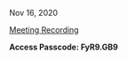 Nov 16, 2020 

[Meeting Recording](https://exeterlms.zoom.us/rec/share/uqZkCw-fAUE97Q9yT21SYhBDDhU1AzKMyCCQjLqKfMUnWiv6Sv3iv6BKF4WCvDQ0.YDqjc1QljwXv1MAH)

**Access Passcode: FyR9.GB9**